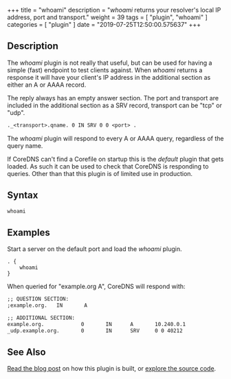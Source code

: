 +++
title = "whoami"
description = "*whoami* returns your resolver's local IP address, port and transport."
weight = 39
tags = [ "plugin", "whoami" ]
categories = [ "plugin" ]
date = "2019-07-25T12:50:00.575637"
+++

## Description

The *whoami* plugin is not really that useful, but can be used for having a simple (fast) endpoint
to test clients against. When *whoami* returns a response it will have your client's IP address in
the additional section as either an A or AAAA record.

The reply always has an empty answer section. The port and transport are included in the additional
section as a SRV record, transport can be "tcp" or "udp".

~~~ txt
._<transport>.qname. 0 IN SRV 0 0 <port> .
~~~

The *whoami* plugin will respond to every A or AAAA query, regardless of the query name.

If CoreDNS can't find a Corefile on startup this is the _default_ plugin that gets loaded. As such
it can be used to check that CoreDNS is responding to queries. Other than that this plugin is of
limited use in production.

## Syntax

~~~ txt
whoami
~~~

## Examples

Start a server on the default port and load the *whoami* plugin.

~~~ corefile
. {
    whoami
}
~~~

When queried for "example.org A", CoreDNS will respond with:

~~~ txt
;; QUESTION SECTION:
;example.org.   IN       A

;; ADDITIONAL SECTION:
example.org.            0       IN      A       10.240.0.1
_udp.example.org.       0       IN      SRV     0 0 40212
~~~

## See Also

[Read the blog post][blog] on how this plugin is built, or [explore the source code][code].

[blog]: https://coredns.io/2017/03/01/how-to-add-plugins-to-coredns/
[code]: https://github.com/coredns/coredns/blob/master/plugin/whoami/
